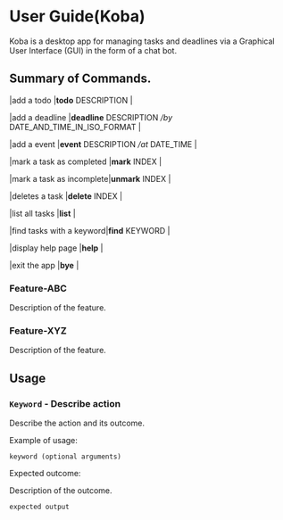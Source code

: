 # User Guide(Koba)

Koba is a desktop app for managing tasks and deadlines via a Graphical User Interface (GUI) in the form of a chat bot.

## Summary of Commands.
|add a todo               |**todo** DESCRIPTION                                       |

|add a deadline           |**deadline** DESCRIPTION */by* DATE_AND_TIME_IN_ISO_FORMAT |

|add a event              |**event** DESCRIPTION */at* DATE_TIME                      |

|mark a task as completed |**mark** INDEX                                             |

|mark a task as incomplete|**unmark** INDEX                                           |

|deletes a task           |**delete** INDEX                                           |

|list all tasks           |**list**                                                   |

|find tasks with a keyword|**find** KEYWORD                                           |

|display help page        |**help**                                                   |

|exit the app             |**bye**                                                    |

### Feature-ABC

Description of the feature.

### Feature-XYZ

Description of the feature.

## Usage

### `Keyword` - Describe action

Describe the action and its outcome.

Example of usage: 

`keyword (optional arguments)`

Expected outcome:

Description of the outcome.

```
expected output
```
